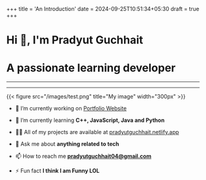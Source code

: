 +++ 
title = 'An Introduction' 
date = 2024-09-25T10:51:34+05:30 
draft = true 
+++

# Hi 👋, I'm Pradyut Guchhait 
# A passionate learning developer 
--- 
--- 

{{< figure src="/images/test.png" title="My image" width="300px" >}}

- 🔭 I’m currently working on [Portfolio Website](https://pradyutguchhait.wordpress.com/)

- 🌱 I’m currently learning **C++, JavaScript, Java and Python**

- 👨‍💻 All of my projects are available at [pradyutguchhait.netlify.app](https://pradyutguchhait.netlify.app/)

- 💬 Ask me about **anything related to tech**

- 📫 How to reach me **pradyutguchhait04@gmail.com**

- ⚡ Fun fact **I think I am Funny LOL**
